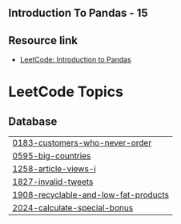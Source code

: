 ## Introduction To Pandas - 15 
## Resource link 

- [LeetCode: Introduction to Pandas](https://leetcode.com/studyplan/introduction-to-pandas/)
<!---LeetCode Topics Start-->
# LeetCode Topics
## Database
|  |
| ------- |
| [0183-customers-who-never-order](https://github.com/Yashwanth-876/Python-Leetcode/tree/master/0183-customers-who-never-order) |
| [0595-big-countries](https://github.com/Yashwanth-876/Python-Leetcode/tree/master/0595-big-countries) |
| [1258-article-views-i](https://github.com/Yashwanth-876/Python-Leetcode/tree/master/1258-article-views-i) |
| [1827-invalid-tweets](https://github.com/Yashwanth-876/Python-Leetcode/tree/master/1827-invalid-tweets) |
| [1908-recyclable-and-low-fat-products](https://github.com/Yashwanth-876/Python-Leetcode/tree/master/1908-recyclable-and-low-fat-products) |
| [2024-calculate-special-bonus](https://github.com/Yashwanth-876/Python-Leetcode/tree/master/2024-calculate-special-bonus) |
<!---LeetCode Topics End-->